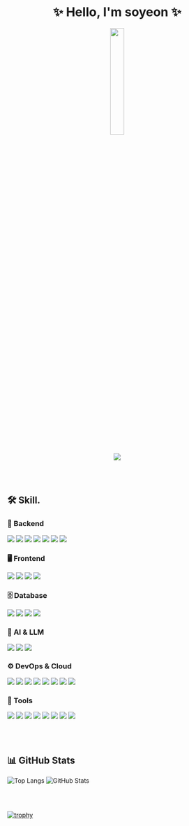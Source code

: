 <h1 align="center">✨ Hello, I'm soyeon ✨ </h1>

<div align="center">
  <img src="https://github.com/user-attachments/assets/218a2fcf-053c-443d-8175-5a9a427182d9" width="25%" />
  <br/>
  <img src="https://readme-typing-svg.herokuapp.com?font=Fira+Code&size=20&pause=100&speed=50&color=F59AC1&center=true&vCenter=true&multiline=true&width=435&height=60&lines=운명사서함+개발중...;LLM+Prompt+실험중...;" />

</div>

<br><br>

## 🛠️ Skill.

### 🧠 Backend
<p> 
  <img src="https://img.shields.io/badge/Java-007396?style=flat&logo=java&logoColor=white"/> 
  <img src="https://img.shields.io/badge/Spring%20Boot-6DB33F?style=flat&logo=springboot&logoColor=white"/> 
  <img src="https://img.shields.io/badge/JPA-59666C?style=flat"/> 
  <img src="https://img.shields.io/badge/QueryDSL-FFB6C1?style=flat"/> 
  <img src="https://img.shields.io/badge/JWT-000000?style=flat"/> 
  <img src="https://img.shields.io/badge/REST%20API-4A90E2?style=flat"/> 
  <img src="https://img.shields.io/badge/Redis-DC382D?style=flat&logo=redis&logoColor=white"/> 
</p>

### 🖥️ Frontend
<p> 
  <img src="https://img.shields.io/badge/HTML5-E34F26?style=flat&logo=html5&logoColor=white"/> 
  <img src="https://img.shields.io/badge/CSS3-1572B6?style=flat&logo=css3&logoColor=white"/> 
  <img src="https://img.shields.io/badge/JavaScript-F7DF1E?style=flat&logo=javascript&logoColor=black"/> 
  <img src="https://img.shields.io/badge/Vue.js-4FC08D?style=flat&logo=vue.js&logoColor=white"/> 
</p>

### 🗄️ Database
<p> 
  <img src="https://img.shields.io/badge/MySQL-4479A1?style=flat&logo=mysql&logoColor=white"/> 
  <img src="https://img.shields.io/badge/PostgreSQL-4169E1?style=flat&logo=postgresql&logoColor=white"/> <img src="https://img.shields.io/badge/Oracle-F80000?style=flat&logo=oracle&logoColor=white"/> 
  <img src="https://img.shields.io/badge/MsSQL-CC2927?style=flat&logo=microsoft-sql-server&logoColor=white"/> 
</p>

### 🤖 AI & LLM
<p> 
  <img src="https://img.shields.io/badge/LLM%20App-5C5CFF?style=flat&logo=openai&logoColor=white"/> 
  <img src="https://img.shields.io/badge/Prompt%20Engineering-BD34A4?style=flat&logo=OpenAI&logoColor=white"/> 
  <img src="https://img.shields.io/badge/OpenAI%20API-412991?style=flat&logo=openai&logoColor=white"/> 
</p>

### ⚙️ DevOps & Cloud
<p> 
  <img src="https://img.shields.io/badge/AWS%20EC2/S3-232F3E?style=flat&logo=amazon-aws&logoColor=white"/> 
  <img src="https://img.shields.io/badge/NCloud-09CEDE?style=flat"/> 
  <img src="https://img.shields.io/badge/TeamCity-000000?style=flat&logo=teamcity&logoColor=white"/> 
  <img src="https://img.shields.io/badge/GitLab-FC6D26?style=flat&logo=gitlab&logoColor=white"/> 
  <img src="https://img.shields.io/badge/GitHub-181717?style=flat&logo=github&logoColor=white"/> 
  <img src="https://img.shields.io/badge/NginX-009639?style=flat&logo=nginx&logoColor=white"/> 
  <img src="https://img.shields.io/badge/Ubuntu-E95420?style=flat&logo=ubuntu&logoColor=white"/> 
  <img src="https://img.shields.io/badge/Linux-FCC624?style=flat&logo=linux&logoColor=black"/> 
</p>

### 🧰 Tools
<p> 
  <img src="https://img.shields.io/badge/Swagger-85EA2D?style=flat&logo=swagger&logoColor=black"/> 
  <img src="https://img.shields.io/badge/Redoc-FF6F61?style=flat"/> <img src="https://img.shields.io/badge/IntelliJ%20IDEA-000000?style=flat&logo=intellijidea&logoColor=white"/> 
  <img src="https://img.shields.io/badge/AQUA-00599C?style=flat"/> 
  <img src="https://img.shields.io/badge/Postman-FF6C37?style=flat&logo=postman&logoColor=white"/> 
  <img src="https://img.shields.io/badge/Notion-000000?style=flat&logo=notion&logoColor=white"/> 
  <img src="https://img.shields.io/badge/Slack-4A154B?style=flat&logo=slack&logoColor=white"/> 
  <img src="https://img.shields.io/badge/Figma-F24E1E?style=flat&logo=figma&logoColor=white"/> 
</p>

<br><br>

## 📊 GitHub Stats
![Top Langs](https://github-readme-stats.vercel.app/api/top-langs/?username=thdus12&layout=compact&theme=dracula)
![GitHub Stats](https://github-readme-stats.vercel.app/api?username=thdus12&show_icons=true&theme=tokyonight)

<br><br>

[![trophy](https://github-profile-trophy.vercel.app/?username=thdus12&theme=gruvbox&row=1&column=7)](https://github.com/ryo-ma/github-profile-trophy)
